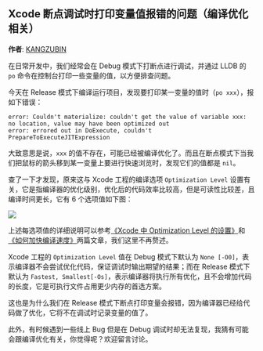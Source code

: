 Xcode 断点调试时打印变量值报错的问题（编译优化相关）
--------
**作者**: [KANGZUBIN](https://weibo.com/kangzubin)

在日常开发中，我们经常会在 Debug 模式下打断点进行调试，并通过 LLDB 的 `po` 命令在控制台打印一些变量的值，以方便排查问题。

今天在 Release 模式下编译运行项目，发现要打印某一变量的值时（`po xxx`），报如下错误：

```
error: Couldn't materialize: couldn't get the value of variable xxx: no location, value may have been optimized out
error: errored out in DoExecute, couldn't PrepareToExecuteJITExpression
```

大致意思是说，`xxx` 的值不存在，可能已经被编译优化了。而且在断点模式下当我们把鼠标的箭头移到某一变量上要进行快速浏览时，发现它们的值都是 `nil`。

查了一下才发现，原来这与 Xcode 工程的编译选项 `Optimization Level` 设置有关，它是指编译器的优化级别，优化后的代码效率比较高，但是可读性比较差，且编译时间更长，它有 6 个选项值如下图：

![](https://github.com/iOS-Tips/iOS-tech-set/blob/master/images/2018/07/5-1.png)

上述每选项值的详细说明可以参考[《Xcode 中 Optimization Level 的设置》](https://www.jianshu.com/p/b38052ee56af)和[《如何加快编译速度》](https://www.zybuluo.com/qidiandasheng/note/587124)两篇文章，我们这里不再赘述。

Xcode 工程的 `Optimization Level` 值在 Debug 模式下默认为 `None [-O0]`，表示编译器不会尝试优化代码，保证调试时输出期望的结果；而在 Release 模式下默认为 `Fastest, Smallest[-Os]`，表示编译器将执行所有优化，且不会增加代码的长度，它是可执行文件占用更少内存的首选方案。

这也是为什么我们在 Release 模式下断点打印变量会报错，因为编译器已经给代码做了优化，它将不在调试时记录变量的值了。

此外，有时候遇到一些线上 Bug 但是在 Debug 调试时却无法复现，我猜有可能会跟编译优化有关，你觉得呢？欢迎留言讨论。
